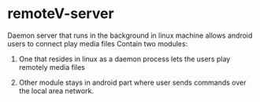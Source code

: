 # remoteV-server
Daemon server that runs in the background in linux machine allows android users to connect play media files
Contain two modules:

1. One that resides in linux as a daemon process lets the users play remotely media files

2. Other module stays in android part where user sends commands over the local area network.
